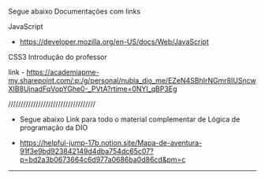 Segue abaixo Documentações com links

JavaScript

- https://developer.mozilla.org/en-US/docs/Web/JavaScript

CSS3 Introdução do professor

link - https://academiapme-my.sharepoint.com/:p:/g/personal/nubia_dio_me/EZeN4SBhIrNGmr8IUSncwXIB8UjnadFqVopYGhe0-_PVtA?rtime=0NYI_qBP3Eg

///////////////////////////////////

- Segue abaixo Link para todo o material complementar de Lógica de programação da DIO

- https://helpful-jump-17b.notion.site/Mapa-de-aventura-91f3e9bd923842149d4dba754dc65c07?p=bd2a3b0673664c6d977a0686ba0d86cd&pm=c

---

